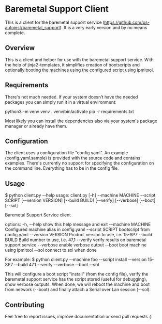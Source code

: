 # Baremetal Support Client

This is a client for the baremetal support service (https://github.com/os-autoinst/baremetal_support).
It is a very early version and by no means complete.

## Overview
This is a client and helper for use with the baremetal support service. With the help of jinja2-templates,
it simplifies creation of bootscripts and optionally booting the machines using the configured script 
using ipmitool.

## Requirements
There's not much needed. If your system doesn't have the needed packages you can simply run it in a virtual
environment:

python3 -m venv venv
. venv/bin/activate
pip -r requirements.txt

Most likely you can install the dependencies also via your system's package manager or already have them.

## Configuration
The client uses a configuration file "config.yaml". An example (config.yaml.sample) is provided
with the source code and contains examples.
There's currently no support for specifying the configuration on the command line. Everything has to be in the
config file. 

## Usage
$ python client.py --help
usage: client.py [-h] --machine MACHINE --script SCRIPT [--version VERSION] [--build BUILD] [--verify] [--verbose] [--boot] [--sol]

Baremetal Support Service client

options:
  -h, --help         show this help message and exit
  --machine MACHINE  Configured machine alias in config.yaml
  --script SCRIPT    bootscript from config.yaml
  --version VERSION  Product version to use, i.e. 15-SP7
  --build BUILD      Build number to use, i.e. 47,1
  --verify           verify results on baremetal support service
  --verbose          enable verbose output
  --boot             boot machine using ipmitool
  --sol              connect to sol when done
  
For example: 
$ python client.py --machine foo --script install --version 15-SP7 --build 47.1 --verify --verbose --boot --sol

This will configure a boot script "install" (from the config file), verify the baremetal support service has 
the script stored (useful for debugging), show verbose outputs. When done, we will reboot the machine and boot
from network (--boot) and finally attach a Serial over Lan session (--sol). 


## Contributing
Feel free to report issues, improve documentation or send pull requests :) 
